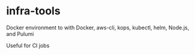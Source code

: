 # infra-tools
Docker environment to with Docker, aws-cli, kops, kubectl, helm, Node.js, and Pulumi

Useful for CI jobs

